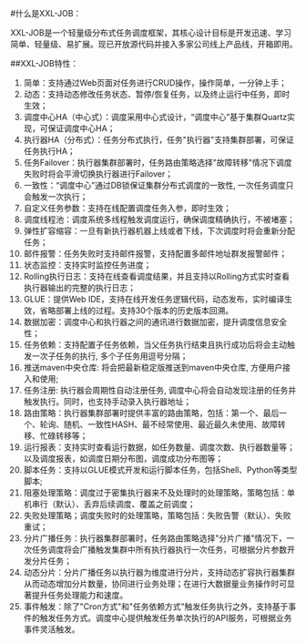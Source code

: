 #什么是XXL-JOB：

XXL-JOB是一个轻量级分布式任务调度框架，其核心设计目标是开发迅速、学习简单、轻量级、易扩展。现已开放源代码并接入多家公司线上产品线，开箱即用。

##XXL-JOB特性：

1. 简单：支持通过Web页面对任务进行CRUD操作，操作简单，一分钟上手；
2. 动态：支持动态修改任务状态、暂停/恢复任务，以及终止运行中任务，即时生效；
3. 调度中心HA（中心式）：调度采用中心式设计，“调度中心”基于集群Quartz实现，可保证调度中心HA；
4. 执行器HA（分布式）：任务分布式执行，任务"执行器"支持集群部署，可保证任务执行HA；
5. 任务Failover：执行器集群部署时，任务路由策略选择"故障转移"情况下调度失败时将会平滑切换执行器进行Failover；
6. 一致性：“调度中心”通过DB锁保证集群分布式调度的一致性, 一次任务调度只会触发一次执行；
7. 自定义任务参数：支持在线配置调度任务入参，即时生效；
8. 调度线程池：调度系统多线程触发调度运行，确保调度精确执行，不被堵塞；
9. 弹性扩容缩容：一旦有新执行器机器上线或者下线，下次调度时将会重新分配任务；
10. 邮件报警：任务失败时支持邮件报警，支持配置多邮件地址群发报警邮件；
11. 状态监控：支持实时监控任务进度；
12. Rolling执行日志：支持在线查看调度结果，并且支持以Rolling方式实时查看执行器输出的完整的执行日志；
13. GLUE：提供Web IDE，支持在线开发任务逻辑代码，动态发布，实时编译生效，省略部署上线的过程。支持30个版本的历史版本回溯。
14. 数据加密：调度中心和执行器之间的通讯进行数据加密，提升调度信息安全性；
15. 任务依赖：支持配置子任务依赖，当父任务执行结束且执行成功后将会主动触发一次子任务的执行, 多个子任务用逗号分隔；
16. 推送maven中央仓库: 将会把最新稳定版推送到maven中央仓库, 方便用户接入和使用;
17. 任务注册: 执行器会周期性自动注册任务, 调度中心将会自动发现注册的任务并触发执行。同时，也支持手动录入执行器地址；
18. 路由策略：执行器集群部署时提供丰富的路由策略，包括：第一个、最后一个、轮询、随机、一致性HASH、最不经常使用、最近最久未使用、故障转移、忙碌转移等；
19. 运行报表：支持实时查看运行数据，如任务数量、调度次数、执行器数量等；以及调度报表，如调度日期分布图，调度成功分布图等；
20. 脚本任务：支持以GLUE模式开发和运行脚本任务，包括Shell、Python等类型脚本;
21. 阻塞处理策略：调度过于密集执行器来不及处理时的处理策略，策略包括：单机串行（默认）、丢弃后续调度、覆盖之前调度；
22. 失败处理策略；调度失败时的处理策略，策略包括：失败告警（默认）、失败重试；
23. 分片广播任务：执行器集群部署时，任务路由策略选择"分片广播"情况下，一次任务调度将会广播触发集群中所有执行器执行一次任务，可根据分片参数开发分片任务；
24. 动态分片：分片广播任务以执行器为维度进行分片，支持动态扩容执行器集群从而动态增加分片数量，协同进行业务处理；在进行大数据量业务操作时可显著提升任务处理能力和速度。
25. 事件触发：除了"Cron方式"和"任务依赖方式"触发任务执行之外，支持基于事件的触发任务方式。调度中心提供触发任务单次执行的API服务，可根据业务事件灵活触发。